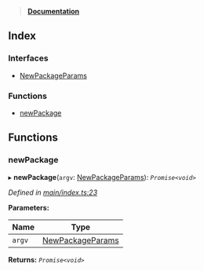 > **[Documentation](README.md)**

## Index

### Interfaces

* [NewPackageParams](interfaces/newpackageparams.md)

### Functions

* [newPackage](README.md#newpackage)

## Functions

###  newPackage

▸ **newPackage**(`argv`: [NewPackageParams](interfaces/newpackageparams.md)): *`Promise<void>`*

*Defined in [main/index.ts:23](https://github.com/dylanaubrey/repodog/blob/8933341/packages/new-package/src/main/index.ts#L23)*

**Parameters:**

Name | Type |
------ | ------ |
`argv` | [NewPackageParams](interfaces/newpackageparams.md) |

**Returns:** *`Promise<void>`*